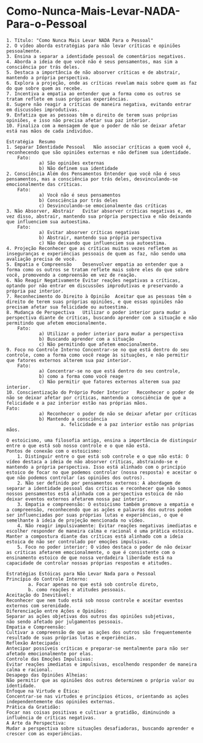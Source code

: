 # Como-Nunca-Mais-Levar-NADA-Para-o-Pessoal


	1. Título: "Como Nunca Mais Levar NADA Para o Pessoal"
	2. O vídeo aborda estratégias para não levar críticas e opiniões pessoalmente.
	3. Ensina a separar a identidade pessoal de comentários negativos.
	4. Aborda a ideia de que você não é seus pensamentos, mas sim a consciência por trás deles.
	5. Destaca a importância de não absorver críticas e de abstrair, mantendo a própria perspectiva.
	6. Explora a projeção, onde as críticas revelam mais sobre quem as faz do que sobre quem as recebe.
	7. Incentiva a empatia ao entender que a forma como os outros se tratam reflete em suas próprias experiências.
	8. Sugere não reagir a críticas de maneira negativa, evitando entrar em discussões improdutivas.
	9. Enfatiza que as pessoas têm o direito de terem suas próprias opiniões, e isso não precisa afetar sua paz interior.
	10. Finaliza com a mensagem de que o poder de não se deixar afetar está nas mãos de cada indivíduo.

```
Estratégia	Resumo
1. Separar Identidade Pessoal	Não associar críticas a quem você é, reconhecendo que são opiniões externas e não definem sua identidade.
	Fato:
	        a) São opiniões externas 
	        b) Não definem sua identidade
2. Consciência Além dos Pensamentos	Entender que você não é seus pensamentos, mas a consciência por trás deles, desvinculando-se emocionalmente das críticas.
	Fato:
	        a) Você não é seus pensamentos
	        b) Consciência por trás deles
	        c) Desvinculando-se emocionalmente das críticas
3. Não Absorver, Abstrair	Evitar absorver críticas negativas e, em vez disso, abstrair, mantendo sua própria perspectiva e não deixando que influenciem sua autoestima.
	Fato:
	        a) Evitar absorver críticas negativas 
	        b) Abstrair, mantendo sua própria perspectiva 
	        c) Não deixando que influenciem sua autoestima.
4. Projeção	Reconhecer que as críticas muitas vezes refletem as inseguranças e experiências pessoais de quem as faz, não sendo uma avaliação precisa de você.
5. Empatia e Compreensão	Desenvolver empatia ao entender que a forma como os outros se tratam reflete mais sobre eles do que sobre você, promovendo a compreensão em vez de reação.
6. Não Reagir Negativamente	Evitar reações negativas a críticas, optando por não entrar em discussões improdutivas e preservando a própria paz interior.
7. Reconhecimento do Direito à Opinião	Aceitar que as pessoas têm o direito de terem suas próprias opiniões, e que essas opiniões não precisam afetar sua felicidade ou autoestima.
8. Mudança de Perspectiva	Utilizar o poder interior para mudar a perspectiva diante de críticas, buscando aprender com a situação e não permitindo que afetem emocionalmente.
	Fato:
	        a) Utilizar o poder interior para mudar a perspectiva 
	        b) Buscando aprender com a situação 
	        c) Não permitindo que afetem emocionalmente.
9. Foco no Controle Interno	Concentrar-se no que está dentro do seu controle, como a forma como você reage às situações, e não permitir que fatores externos alterem sua paz interior.
	Fato:
	        a) Concentrar-se no que está dentro do seu controle, 
	        b) como a forma como você reage 
	        c) Não permitir que fatores externos alterem sua paz interior.
10. Conscientização do Próprio Poder Interior	Reconhecer o poder de não se deixar afetar por críticas, mantendo a consciência de que a felicidade e a paz interior estão nas próprias mãos.
Fato:
	        a) Reconhecer o poder de não se deixar afetar por críticas
	        b) Mantendo a consciência 
	                a. felicidade e a paz interior estão nas próprias mãos.
```

```
O estoicismo, uma filosofia antiga, ensina a importância de distinguir entre o que está sob nosso controle e o que não está. 
Pontos de conexão com o estoicismo:
	1. Distinguir entre o que está sob controle e o que não está: O vídeo destaca a ideia de não absorver críticas, abstraindo-se e mantendo a própria perspectiva. Isso está alinhado com o princípio estoico de focar no que podemos controlar (nossa resposta) e aceitar o que não podemos controlar (as opiniões dos outros).
	2. Não ser definido por pensamentos externos: A abordagem de separar a identidade pessoal das críticas e reconhecer que não somos nossos pensamentos está alinhada com a perspectiva estoica de não deixar eventos externos afetarem nossa paz interior.
	3. Empatia e compreensão: O estoicismo também promove a empatia e a compreensão, reconhecendo que as ações e palavras dos outros podem ser influenciadas por suas próprias lutas e experiências, o que é semelhante à ideia de projeção mencionada no vídeo.
	4. Não reagir impulsivamente: Evitar reações negativas imediatas e escolher responder de maneira calma e racional é uma prática estoica. Manter a compostura diante das críticas está alinhado com a ideia estoica de não ser controlado por emoções impulsivas.
	5. Foco no poder interior: O vídeo destaca o poder de não deixar as críticas afetarem emocionalmente, o que é consistente com o ensinamento estoico de que nossa verdadeira liberdade está na capacidade de controlar nossas próprias respostas e atitudes.
```

```
Estratégias Estóicas para Não Levar Nada para o Pessoal
Princípio do Controle Interno: 
        a. Focar apenas no que está sob controle direto, 
        b. como reações e atitudes pessoais.
Aceitação do Inevitável: 
Reconhecer que nem tudo está sob nosso controle e aceitar eventos externos com serenidade.
Diferenciação entre Ações e Opiniões: 
Separar as ações objetivas dos outros das opiniões subjetivas, 
não sendo afetado por julgamentos pessoais.
Empatia e Compreensão: 
Cultivar a compreensão de que as ações dos outros são frequentemente resultado de suas próprias lutas e experiências.
Reflexão Antecipada: 
Antecipar possíveis críticas e preparar-se mentalmente para não ser afetado emocionalmente por elas.
Controle das Emoções Impulsivas: 
Evitar reações imediatas e impulsivas, escolhendo responder de maneira calma e racional.
Desapego das Opiniões Alheias: 
Não permitir que as opiniões dos outros determinem o próprio valor ou identidade.
Enfoque na Virtude e Ética: 
Concentrar-se nas virtudes e princípios éticos, orientando as ações independentemente das opiniões externas.
Prática da Gratidão: 
Focar nas coisas positivas e cultivar a gratidão, diminuindo a influência de críticas negativas.
A Arte da Perspectiva: 
Mudar a perspectiva sobre situações desafiadoras, buscando aprender e crescer com as experiências.
```
